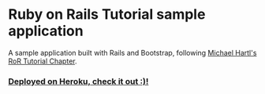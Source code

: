 # Ruby on Rails Tutorial sample application

A sample application built with Rails and Bootstrap, following [Michael Hartl's RoR Tutorial Chapter](https://www.railstutorial.org/book).


### [Deployed on Heroku, check it out :)!](https://sample-app-by-jiazhi.herokuapp.com/)